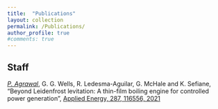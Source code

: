 ```yaml
---
title:  "Publications"
layout: collection
permalink: /Publications/
author_profile: true
#comments: true
---
```


## Staff

<u><i>P. Agrawal</i></u>, G. G. Wells, R. Ledesma-Aguilar, G. McHale and K. Sefiane, “Beyond Leidenfrost levitation: A thin-film boiling engine for controlled power generation”, <a href="https://www.sciencedirect.com/science/article/pii/S0306261921001045">Applied Energy, 287, 116556, 2021</a>
